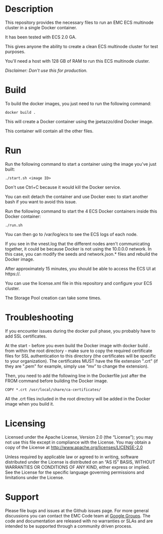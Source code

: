 # Description

This repository provides the necessary files to run an EMC ECS multinode cluster in a single Docker container.

It has been tested with ECS 2.0 GA.

This gives anyone the ability to create a clean ECS multinode cluster for test purposes.

You'll need a host with 128 GB of RAM to run this ECS multinode cluster.

*Disclaimer: Don't use this for production.*

# Build

To build the docker images, you just need to run the following command:

```
docker build .
```

This will create a Docker container using the jpetazzo/dind Docker image.

This container will contain all the other files.

# Run

Run the following command to start a container using the image you've just built:

```
./start.sh <image ID>
```

Don't use Ctrl+C because it would kill the Docker service.

You can exit detach the container and use Docker exec to start another bash if you want to avoid this issue.

Run the following command to start the 4 ECS Docker containers inside this Docker container:

```
./run.sh
```

You can then go to /var/log/ecs to see the ECS logs of each node.

If you see in the vnest.log that the different nodes aren't communicating together, it could be because Docker is not using the 10.0.0.0 network. In this case, you can modify the seeds and network.json.* files and rebuild the Docker image.

After approximately 15 minutes, you should be able to access the ECS UI at https://<host>.

You can use the license.xml file in this repository and configure your ECS cluster.

The Storage Pool creation can take some times.

# Troubleshooting

If you encounter issues during the docker pull phase, you probably have to add SSL certificates.

At the start - before you even build the Docker image with docker build . from within the root directory - make sure to copy the required certificate files for SSL authentication to this directory (the certificates will be specific to your organization).  The certificates MUST have the file extension ".crt" (if they are ".pem" for example, simply use “mv” to change the extension).


Then, you need to add the following line in the Dockerfile just after the FROM command before building the Docker image.

```
COPY *.crt /usr/local/share/ca-certificates/
```

All the .crt files included in the root directory will be added in the Docker image when you build it.

# Licensing

Licensed under the Apache License, Version 2.0 (the “License”); you may not use this file except in compliance with the License. You may obtain a copy of the License at <http://www.apache.org/licenses/LICENSE-2.0>

Unless required by applicable law or agreed to in writing, software distributed under the License is distributed on an “AS IS” BASIS, WITHOUT WARRANTIES OR CONDITIONS OF ANY KIND, either express or implied. See the License for the specific language governing permissions and limitations under the License.

# Support

Please file bugs and issues at the Github issues page. For more general discussions you can contact the EMC Code team at <a href="https://groups.google.com/forum/#!forum/emccode-users">Google Groups</a>. The code and documentation are released with no warranties or SLAs and are intended to be supported through a community driven process.
